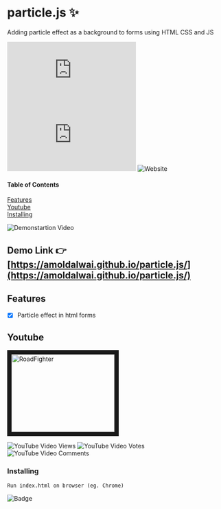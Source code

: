 
# particle.js    :sparkles:

Adding particle effect as a background to forms using HTML CSS and JS 


![GitHub top language](https://img.shields.io/github/languages/top/amoldalwai/particle.js?style=plastic)
![GitHub code size in bytes](https://img.shields.io/github/languages/code-size/amoldalwai/particle.js?style=plastic)
![Website](https://img.shields.io/website?style=plastic&url=https%3A%2F%2Famoldalwai.github.io%2Fparticle.js%2F)

#### Table of Contents  
[Features](#Features)  
[Youtube](#Youtube)\
[Installing](#Installing)


![Demonstartion Video](https://j.gifs.com/RONZPK.gif)


## Demo Link :point_right: [https://amoldalwai.github.io/particle.js/](https://amoldalwai.github.io/particle.js/)


## Features 

- [x] Particle effect in html forms


## Youtube

<a href="http://www.youtube.com/watch?feature=player_embedded&v=Sd275rAxGTE
" target="_blank"><img src="http://img.youtube.com/vi/Sd275rAxGTE/0.jpg" 
alt="RoadFighter " width="240" height="180" border="10" /></a>

![YouTube Video Views](https://img.shields.io/youtube/views/Sd275rAxGTE?style=plastic)
![YouTube Video Votes](https://img.shields.io/youtube/likes/Sd275rAxGTE?style=social&withDislikes)
![YouTube Video Comments](https://img.shields.io/youtube/comments/Sd275rAxGTE?style=social)


### Installing

```
Run index.html on browser (eg. Chrome)
```

![Badge](https://img.shields.io/badge/Made%20by-Amol%20Dalwai-red?style=for-the-badge)


